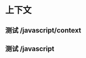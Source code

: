 # 上下文

## 测试 /javascript/context

<Catalog base="/javascript/context" />

## 测试 /javascript

<!-- <Catalog base="/javascript/context" /> -->
